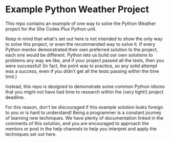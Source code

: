 # Example Python Weather Project
This repo contains an example of one way to solve the Python Weather project for the She Codes Plus Python unit.

Keep in mind that what's set out here is not intended to show the only way to solve this project, or even the recommended way to solve it. If every Python mentor demonstrated their own preferred solution to the project, each one would be different. Python lets us build our own solutions to problems any way we like, and if your project passed all the tests, then you were successful! (In fact, the point was to practice, so any solid attempt was a success, even if you didn't get all the tests passing within the time limit.)

Instead, this repo is designed to demonstrate some common Python idioms that you might not have had time to research within the (very tight!) project deadline.

For this reason, don't be discouraged if this example solution looks foreign to you or is hard to understand! Being a programmer is a constant journey of learning new techniques. We have plenty of documentation linked in the comments of this solution, and you are encouraged to approach the mentors or post in the help channels to help you interpret and apply the techniques set out here.
